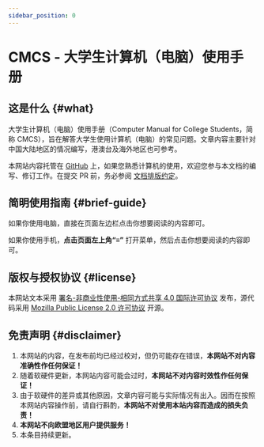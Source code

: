 ```yaml
---
sidebar_position: 0
---
```


# CMCS - 大学生计算机（电脑）使用手册

## 这是什么 {#what}

大学生计算机（电脑）使用手册（Computer Manual for College Students，简称 CMCS），旨在解答大学生使用计算机（电脑）的常见问题。文章内容主要针对中国大陆地区的情况编写，港澳台及海外地区也可参考。

本网站内容托管在 [GitHub](https://github.com/vvvbbbcz/CMCS) 上，如果您熟悉计算机的使用，欢迎您参与本文档的编写、修订工作。在提交 PR 前，务必参阅 [文档排版约定](/copywriting)。

## 简明使用指南 {#brief-guide}

如果你使用电脑，直接在页面左边栏点击你想要阅读的内容即可。

如果你使用手机，**点击页面左上角“≡”** 打开菜单，然后点击你想要阅读的内容即可。

## 版权与授权协议 {#license}

本网站文本采用 [署名-非商业性使用-相同方式共享 4.0 国际许可协议](https://creativecommons.org/licenses/by-nc-sa/4.0/deed.zh-hans) 发布，源代码采用 [Mozilla Public License 2.0 许可协议](https://www.mozilla.org/en-US/MPL/2.0/) 开源。

## 免责声明 {#disclaimer}

1. 本网站的内容，在发布前均已经过校对，但仍可能存在错误，**本网站不对内容准确性作任何保证！**
2. 随着软硬件更新，本网站内容可能会过时，**本网站不对内容时效性作任何保证！**
3. 由于软硬件的差异或其他原因，文章内容可能与实际情况有出入。因而在按照本网站内容操作前，请自行斟酌，**本网站不对使用本站内容而造成的损失负责！**
4. **本网站不向欧盟地区用户提供服务！**
5. 本条目持续更新。

